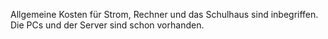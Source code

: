 Allgemeine Kosten für Strom, Rechner und das Schulhaus sind inbegriffen. Die PCs und der Server sind schon vorhanden.
